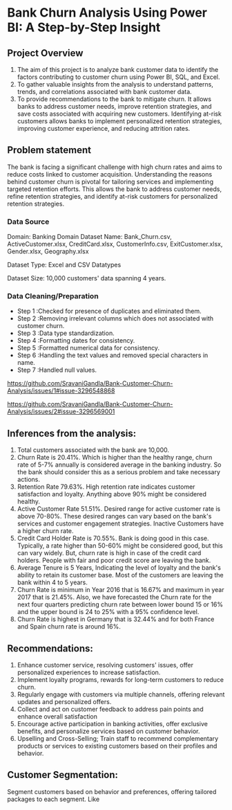 
# Bank Churn Analysis Using Power BI: A Step-by-Step Insight

## Project Overview

1.	The aim of this project is to analyze bank customer data to identify the factors contributing to customer churn using Power BI, SQL, and Excel.
2.	To gather valuable insights from the analysis to understand patterns, trends, and correlations associated with bank customer data.
3.	To provide recommendations to the bank to mitigate churn. It allows banks to address customer needs, improve retention strategies, and save costs associated with acquiring new customers. Identifying at-risk customers allows banks to implement personalized retention strategies, improving customer experience, and reducing attrition rates.

## Problem statement

The bank is facing a significant challenge with high churn rates and aims to reduce costs linked to customer acquisition. Understanding the reasons behind customer churn is pivotal for tailoring services and implementing targeted retention efforts. This allows the bank to address customer needs, refine retention strategies, and identify at-risk customers for personalized retention strategies.


### Data Source

Domain: Banking Domain
Dataset Name: Bank_Churn.csv, ActiveCustomer.xlsx, CreditCard.xlsx, CustomerInfo.csv, ExitCustomer.xlsx, Gender.xlsx, Geography.xlsx

Dataset Type: Excel and CSV Datatypes

Dataset Size: 10,000 customers' data spanning 4 years.


### Data Cleaning/Preparation
- Step 1 :Checked for presence of duplicates and eliminated them.
- Step 2 :Removing irrelevant columns which does not associated with customer churn.
- Step 3 :Data type standardization.
- Step 4 :Formatting dates for consistency.
- Step 5 :Formatted numerical data for consistency.
- Step 6 :Handling the text values and removed special characters in name.
- Step 7 :Handled null values.

https://github.com/SravaniGandla/Bank-Customer-Churn-Analysis/issues/1#issue-3296548868

https://github.com/SravaniGandla/Bank-Customer-Churn-Analysis/issues/2#issue-3296569001

## Inferences from the analysis:

1. Total customers associated with the bank are 10,000.
2. Churn Rate is 20.41%. Which is higher than the healthy range, churn rate of 5-7% annually is considered average in the banking industry. So the bank should consider this as a serious problem and take necessary actions.
3. Retention Rate 79.63%. High retention rate indicates customer satisfaction and loyalty. Anything above 90% might be considered healthy.
4. Active Customer Rate 51.51%. Desired range for active customer rate is above 70-80%. These desired ranges can vary based on the bank's services and customer engagement strategies. Inactive Customers have a higher churn rate.
5. Credit Card Holder Rate is 70.55%. Bank is doing good in this case. Typically, a rate higher than 50-60% might be considered good, but this can vary widely. But, churn rate is high in case of the credit card holders. People with fair and poor credit score are leaving the bank.
6. Average Tenure is 5 Years, Indicating the level of loyalty and the bank's ability to retain its customer base. Most of the customers are leaving the bank within 4 to 5 years.
7. Churn Rate is minimum in Year 2016 that is 16.67% and maximum in year 2017 that is 21.45%. Also, we have forecasted the Churn rate for the next four quarters predicting churn rate between lower bound 15 or 16% and the upper bound is 24 to 25% with a 95% confidence level.
8. Churn Rate is highest in Germany that is 32.44% and for both France and Spain churn rate is around 16%.

## Recommendations:
1. Enhance customer service, resolving customers' issues, offer personalized experiences to increase satisfaction.
2. Implement loyalty programs, rewards for long-term customers to reduce churn.
3. Regularly engage with customers via multiple channels, offering relevant updates and personalized offers.
4. Collect and act on customer feedback to address pain points and enhance overall satisfaction
5. Encourage active participation in banking activities, offer exclusive benefits, and personalize services based on customer behavior.
6. Upselling and Cross-Selling; Train staff to recommend complementary products or services to existing customers based on their profiles and behavior.

## Customer Segmentation:
 Segment customers based on behavior and preferences, offering tailored packages to each segment. Like
